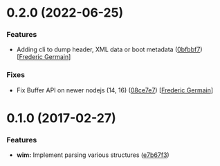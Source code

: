 <a name="0.1.0"></a>
# 0.2.0 (2022-06-25)

### Features

* Adding cli to dump header, XML data or boot metadata ([0bfbbf7](https://github.com/jhermsmeier/node-wim/commit/0bfbbf7)) [[Frederic Germain](https://github.com/fredericgermain)]

### Fixes

* Fix Buffer API on newer nodejs (14, 16) ([08ce7e7](https://github.com/jhermsmeier/node-wim/commit/08ce7e7)) [[Frederic Germain](https://github.com/fredericgermain)]

<a name="0.1.0"></a>
# 0.1.0 (2017-02-27)

### Features

* **wim:** Implement parsing various structures ([e7b67f3](https://github.com/jhermsmeier/node-wim/commit/e7b67f3))
